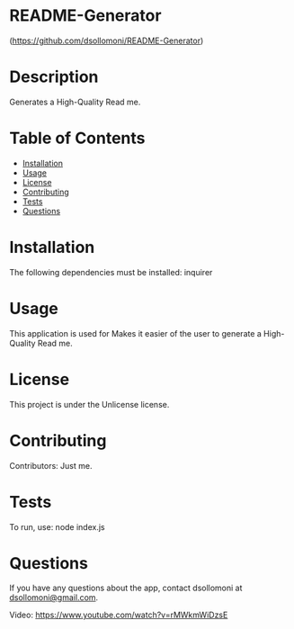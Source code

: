 
# README-Generator
(https://github.com/dsollomoni/README-Generator)
# Description
Generates a High-Quality Read me.
# Table of Contents 
* [Installation](#installation)
* [Usage](#usage)
* [License](#license)
* [Contributing](#contributing)
* [Tests](#tests)
* [Questions](#questions)
# Installation
The following dependencies must be installed: inquirer
# Usage
​This application is used for Makes it easier of the user to generate a High-Quality Read me.
# License
This project is under the Unlicense license.
# Contributing
​Contributors: Just me.
# Tests
To run, use: node index.js
# Questions
If you have any questions about the app, contact dsollomoni at dsollomoni@gmail.com.

Video: https://www.youtube.com/watch?v=rMWkmWiDzsE
